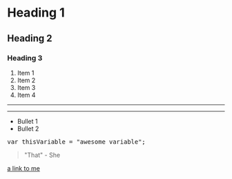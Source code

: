 # Heading 1

<h2>Heading 2</h2>

<h3>Heading 3</h3>


1. Item 1</li>
1. Item 2</li>
1. Item 3</li>
1. Item 4</li>

---

<hr/>

<ul>
<li>Bullet 1</li>
<li>Bullet 2</li>
</ul>

<pre class="code">
var thisVariable = "awesome variable";
</pre>

<blockquote>
"That" - She
</blockquote>

<a href="http://www.stevebrownlee.com">a link to me</a>

